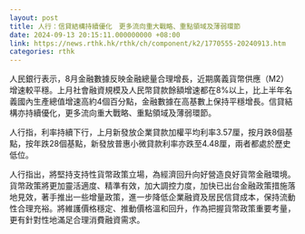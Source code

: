 ```yaml
---
layout: post
title: 人行：信貸結構持續優化　更多流向重大戰略、重點領域及薄弱環節
date: 2024-09-13 20:15:11.000000000 +08:00
link: https://news.rthk.hk/rthk/ch/component/k2/1770555-20240913.htm
categories: rthk
---
```


人民銀行表示，8月金融數據反映金融總量合理增長，近期廣義貨幣供應（M2）增速較平穩。上月社會融資規模及人民幣貸款餘額增速都在8%以上，比上半年名義國內生產總值增速高約4個百分點，金融數據在高基數上保持平穩增長。信貸結構亦持續優化，更多流向重大戰略、重點領域及薄弱環節。

人行指，利率持續下行，上月新發放企業貸款加權平均利率3.57厘，按月跌8個基點，按年跌28個基點，新發放普惠小微貸款利率亦跌至4.48厘，兩者都處於歷史低位。

人行指出，將堅持支持性貨幣政策立場，為經濟回升向好營造良好貨幣金融環境。貨幣政策將更加靈活適度、精準有效，加大調控力度，加快已出台金融政策措施落地見效，著手推出一些增量政策，進一步降低企業融資及居民信貸成本，保持流動性合理充裕。將維護價格穩定、推動價格溫和回升，作為把握貨幣政策重要考量，更有針對性地滿足合理消費融資需求。
